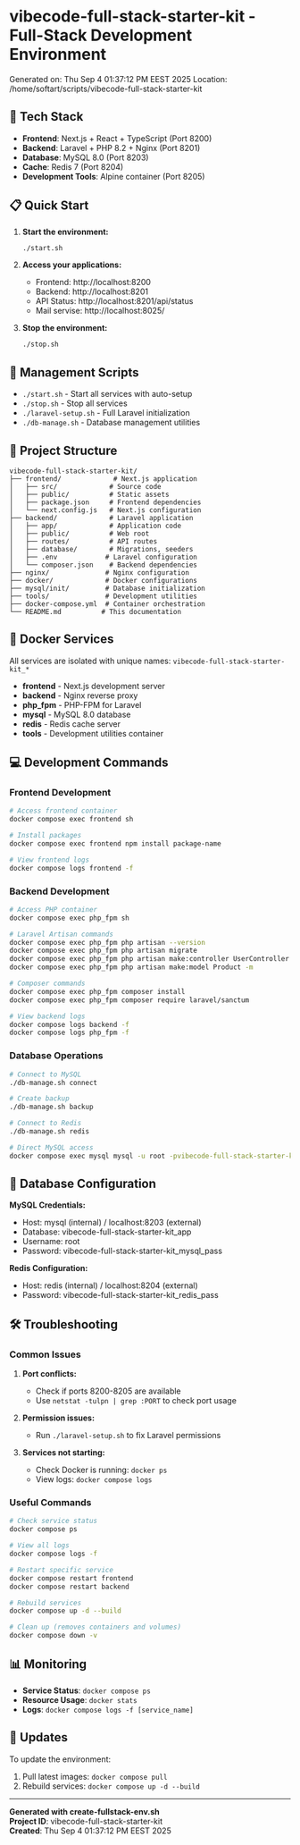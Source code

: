 # vibecode-full-stack-starter-kit - Full-Stack Development Environment

Generated on: Thu Sep 4 01:37:12 PM EEST 2025
Location: /home/softart/scripts/vibecode-full-stack-starter-kit

## 🚀 Tech Stack

- **Frontend**: Next.js + React + TypeScript (Port 8200)
- **Backend**: Laravel + PHP 8.2 + Nginx (Port 8201)
- **Database**: MySQL 8.0 (Port 8203)
- **Cache**: Redis 7 (Port 8204)
- **Development Tools**: Alpine container (Port 8205)

## 📋 Quick Start

1. **Start the environment:**

   ```bash
   ./start.sh
   ```

2. **Access your applications:**

   - Frontend: http://localhost:8200
   - Backend: http://localhost:8201
   - API Status: http://localhost:8201/api/status
   - Mail servise: http://localhost:8025/

3. **Stop the environment:**
   ```bash
   ./stop.sh
   ```

## 🔧 Management Scripts

- `./start.sh` - Start all services with auto-setup
- `./stop.sh` - Stop all services
- `./laravel-setup.sh` - Full Laravel initialization
- `./db-manage.sh` - Database management utilities

## 📁 Project Structure

```
vibecode-full-stack-starter-kit/
├── frontend/             # Next.js application
│   ├── src/             # Source code
│   ├── public/          # Static assets
│   ├── package.json     # Frontend dependencies
│   └── next.config.js   # Next.js configuration
├── backend/             # Laravel application
│   ├── app/             # Application code
│   ├── public/          # Web root
│   ├── routes/          # API routes
│   ├── database/        # Migrations, seeders
│   ├── .env            # Laravel configuration
│   └── composer.json    # Backend dependencies
├── nginx/              # Nginx configuration
├── docker/             # Docker configurations
├── mysql/init/         # Database initialization
├── tools/              # Development utilities
├── docker-compose.yml  # Container orchestration
└── README.md          # This documentation
```

## 🐳 Docker Services

All services are isolated with unique names: `vibecode-full-stack-starter-kit_*`

- **frontend** - Next.js development server
- **backend** - Nginx reverse proxy
- **php_fpm** - PHP-FPM for Laravel
- **mysql** - MySQL 8.0 database
- **redis** - Redis cache server
- **tools** - Development utilities container

## 💻 Development Commands

### Frontend Development

```bash
# Access frontend container
docker compose exec frontend sh

# Install packages
docker compose exec frontend npm install package-name

# View frontend logs
docker compose logs frontend -f
```

### Backend Development

```bash
# Access PHP container
docker compose exec php_fpm sh

# Laravel Artisan commands
docker compose exec php_fpm php artisan --version
docker compose exec php_fpm php artisan migrate
docker compose exec php_fpm php artisan make:controller UserController
docker compose exec php_fpm php artisan make:model Product -m

# Composer commands
docker compose exec php_fpm composer install
docker compose exec php_fpm composer require laravel/sanctum

# View backend logs
docker compose logs backend -f
docker compose logs php_fpm -f
```

### Database Operations

```bash
# Connect to MySQL
./db-manage.sh connect

# Create backup
./db-manage.sh backup

# Connect to Redis
./db-manage.sh redis

# Direct MySQL access
docker compose exec mysql mysql -u root -pvibecode-full-stack-starter-kit_mysql_pass vibecode-full-stack-starter-kit_app
```

## 🔐 Database Configuration

**MySQL Credentials:**

- Host: mysql (internal) / localhost:8203 (external)
- Database: vibecode-full-stack-starter-kit_app
- Username: root
- Password: vibecode-full-stack-starter-kit_mysql_pass

**Redis Configuration:**

- Host: redis (internal) / localhost:8204 (external)
- Password: vibecode-full-stack-starter-kit_redis_pass

## 🛠️ Troubleshooting

### Common Issues

1. **Port conflicts:**

   - Check if ports 8200-8205 are available
   - Use `netstat -tulpn | grep :PORT` to check port usage

2. **Permission issues:**

   - Run `./laravel-setup.sh` to fix Laravel permissions

3. **Services not starting:**
   - Check Docker is running: `docker ps`
   - View logs: `docker compose logs`

### Useful Commands

```bash
# Check service status
docker compose ps

# View all logs
docker compose logs -f

# Restart specific service
docker compose restart frontend
docker compose restart backend

# Rebuild services
docker compose up -d --build

# Clean up (removes containers and volumes)
docker compose down -v
```

## 📊 Monitoring

- **Service Status**: `docker compose ps`
- **Resource Usage**: `docker stats`
- **Logs**: `docker compose logs -f [service_name]`

## 🔄 Updates

To update the environment:

1. Pull latest images: `docker compose pull`
2. Rebuild services: `docker compose up -d --build`

---

**Generated with create-fullstack-env.sh**  
**Project ID**: vibecode-full-stack-starter-kit  
**Created**: Thu Sep 4 01:37:12 PM EEST 2025
